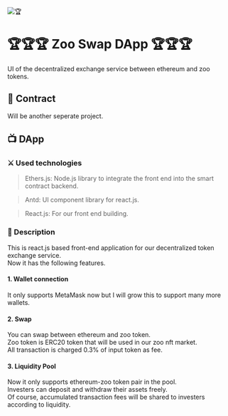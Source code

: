 ![🏆](https://github.com/?raw=true)

# 🏆🏆🏆 Zoo Swap DApp 🏆🏆🏆
UI of the decentralized exchange service between ethereum and zoo tokens.

## 📜 Contract
Will be another seperate project.

## 📺 DApp
### ⚔️ Used technologies
> Ethers.js: Node.js library to integrate the front end into the smart contract backend.

> Antd: UI component library for react.js.

> React.js: For our front end building.

### 📝 Description
This is react.js based front-end application for our decentralized token exchange service.
<br/>
Now it has the following features.
#### 1. Wallet connection
It only supports MetaMask now but I will grow this to support many more wallets.
#### 2. Swap
You can swap between ethereum and zoo token.
<br/>
Zoo token is ERC20 token that will be used in our zoo nft market.
<br/>
All transaction is charged 0.3% of input token as fee.
#### 3. Liquidity Pool
Now it only supports ethereum-zoo token pair in the pool.
<br/>
Investers can deposit and withdraw their assets freely.
<br/>
Of course, accumulated transaction fees will be shared to investers according to liquidity.

